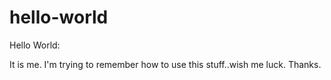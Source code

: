 # hello-world

Hello World:

It is me. I'm trying to remember how to use this stuff..wish me luck. Thanks.
